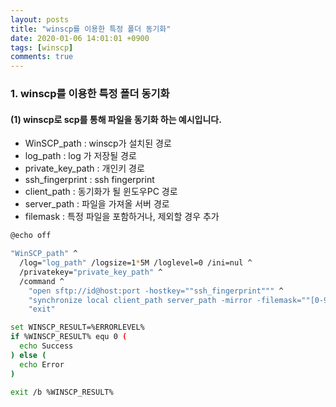 ```yaml
---
layout: posts
title: "winscp를 이용한 특정 폴더 동기화"
date: 2020-01-06 14:01:01 +0900
tags: [winscp]
comments: true
---
```

### 1. winscp를 이용한 특정 폴더 동기화

#### (1) winscp로 scp를 통해 파일을 동기화 하는 예시입니다.

* WinSCP_path : winscp가 설치된 경로
* log_path : log 가 저장될 경로
* private_key_path : 개인키 경로
* ssh_fingerprint : ssh fingerprint
* client_path : 동기화가 될 윈도우PC 경로
* server_path : 파일을 가져올 서버 경로
* filemask : 특정 파일을 포함하거나, 제외할 경우 추가

```sh
@echo off

"WinSCP_path" ^
  /log="log_path" /logsize=1*5M /loglevel=0 /ini=nul ^
  /privatekey="private_key_path" ^
  /command ^
    "open sftp://id@host:port -hostkey=""ssh_fingerprint""" ^
    "synchronize local client_path server_path -mirror -filemask=""[0-9]+.aac;*.m4a|*AppleDouble/""" ^
    "exit"

set WINSCP_RESULT=%ERRORLEVEL%
if %WINSCP_RESULT% equ 0 (
  echo Success
) else (
  echo Error
)

exit /b %WINSCP_RESULT%
```
